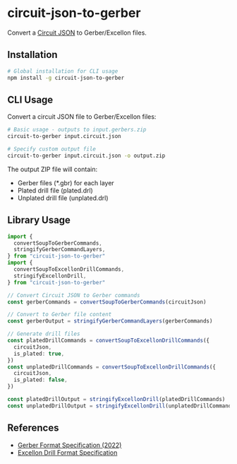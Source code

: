 # circuit-json-to-gerber

Convert a [Circuit JSON](https://github.com/tscircuit/circuit-json) to Gerber/Excellon files.

## Installation

```bash
# Global installation for CLI usage
npm install -g circuit-json-to-gerber
```

## CLI Usage

Convert a circuit JSON file to Gerber/Excellon files:

```bash
# Basic usage - outputs to input.gerbers.zip
circuit-to-gerber input.circuit.json

# Specify custom output file
circuit-to-gerber input.circuit.json -o output.zip
```

The output ZIP file will contain:

- Gerber files (\*.gbr) for each layer
- Plated drill file (plated.drl)
- Unplated drill file (unplated.drl)

## Library Usage

```typescript
import {
  convertSoupToGerberCommands,
  stringifyGerberCommandLayers,
} from "circuit-json-to-gerber"
import {
  convertSoupToExcellonDrillCommands,
  stringifyExcellonDrill,
} from "circuit-json-to-gerber"

// Convert Circuit JSON to Gerber commands
const gerberCommands = convertSoupToGerberCommands(circuitJson)

// Convert to Gerber file content
const gerberOutput = stringifyGerberCommandLayers(gerberCommands)

// Generate drill files
const platedDrillCommands = convertSoupToExcellonDrillCommands({
  circuitJson,
  is_plated: true,
})
const unplatedDrillCommands = convertSoupToExcellonDrillCommands({
  circuitJson,
  is_plated: false,
})

const platedDrillOutput = stringifyExcellonDrill(platedDrillCommands)
const unplatedDrillOutput = stringifyExcellonDrill(unplatedDrillCommands)
```

## References

- [Gerber Format Specification (2022)](https://www.ucamco.com/files/downloads/file_en/456/gerber-layer-format-specification-revision-2022-02_en.pdf?7b3ca7f0753aa2d77f5f9afe31b9f826)
- [Excellon Drill Format Specification](https://gist.github.com/katyo/5692b935abc085b1037e)
